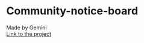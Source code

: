 # Community-notice-board
Made by Gemini   
[Link to the project](community-notice-board-72379.web.app)
